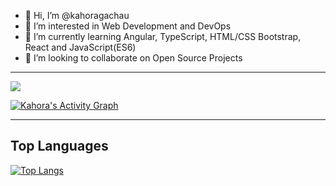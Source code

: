 - 👋 Hi, I’m @kahoragachau
- 👀 I’m interested in Web Development and DevOps
- 🌱 I’m currently learning Angular, TypeScript, HTML/CSS Bootstrap, React and JavaScript(ES6) 
- 💞️ I’m looking to collaborate on Open Source Projects

---

<!---
kahoragachau/kahoragachau is a ✨ special ✨ repository because its `README.md` (this file) appears on your GitHub profile.
You can click the Preview link to take a look at your changes.
--->
<img src="https://github-readme-stats.vercel.app/api?username=kahoragachau&&show_icons=true&title_color=f26d93&icon_color=a47786&text_color=ada5a5&bg_color=000000">

<a href="https://github.com/kahoragachau/github-readme-activity-graph"><img alt="Kahora's Activity Graph" src="https://activity-graph.herokuapp.com/graph?username=kahoragachau&bg_color=000000&color=fff6ea&line=f26d93&point=FFFFFF&hide_border=true"></a>

---
## Top Languages

[![Top Langs](https://github-readme-stats.vercel.app/api/top-langs/?username=kahoragachau&bg_color=000000&color=fff6ea&hide=c)](https://github.com/kahoragachau/github-readme-stats)
